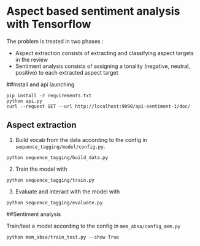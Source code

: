 # Aspect based sentiment analysis with Tensorflow

The problem is treated in two phases :
- Aspect extraction
consists of extracting and classifying aspect targets in the review
- Sentiment analysis
consists of assigning a tonality (negative, neutral, positive) to each extracted aspect target

##Install and api launching
```
pip install -r requirements.txt
python api.py
curl --request GET --url http://localhost:9090/api-sentiment-1/doc/
```
## Aspect extraction

1. Build vocab from the data according to the config in `sequence_tagging/model/config.py`.

```
python sequence_tagging/build_data.py
```

2. Train the model with

```
python sequence_tagging/train.py
```


3. Evaluate and interact with the model with
```
python sequence_tagging/evaluate.py
```

##Sentiment analysis

Train/test a model according to the config in `mem_absa/config_mem.py`
```
python mem_absa/train_test.py --show True
```
